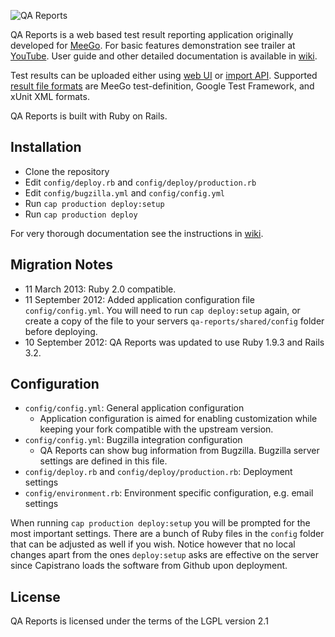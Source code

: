 ![QA Reports](http://qa-reports.meego.com/images/meego_logo_hover.png)

QA Reports is a web based test result reporting application originally developed for
[MeeGo](http://en.wikipedia.org/wiki/MeeGo). For basic features demonstration
see trailer at [YouTube](http://www.youtube.com/watch?v=sOUkwJT2RBo). User
guide and other detailed documentation is available in [wiki](https://github.com/leonidas/qa-reports/wiki).

Test results can be uploaded either using [web UI](https://github.com/leonidas/qa-reports/wiki/User-guide#wiki-import)
or [import API](https://github.com/leonidas/qa-reports/wiki/API-Documentation#wiki-import).
Supported [result file formats](https://github.com/leonidas/qa-reports/wiki/XML-Formats)
are MeeGo test-definition, Google Test Framework, and xUnit XML formats.

QA Reports is built with Ruby on Rails.

## Installation

*   Clone the repository
*   Edit `config/deploy.rb` and `config/deploy/production.rb`
*   Edit `config/bugzilla.yml` and `config/config.yml`
*   Run `cap production deploy:setup`
*   Run `cap production deploy`

For very thorough documentation see the instructions in [wiki](https://github.com/leonidas/qa-reports/wiki/Setting-up-the-production-environment).

## Migration Notes

*   11 March 2013: Ruby 2.0 compatible.
*   11 September 2012: Added application configuration file `config/config.yml`. You
    will need to run `cap deploy:setup` again, or create a copy of the file to your
    servers `qa-reports/shared/config` folder before deploying.
*   10 September 2012: QA Reports was updated to use Ruby 1.9.3 and Rails 3.2.

## Configuration

*   `config/config.yml`: General application configuration
    * Application configuration is aimed for enabling customization while keeping your fork compatible with the upstream version.
*   `config/config.yml`: Bugzilla integration configuration
    * QA Reports can show bug information from Bugzilla. Bugzilla server settings are defined in this file.
*   `config/deploy.rb` and `config/deploy/production.rb`: Deployment settings
*   `config/environment.rb`: Environment specific configuration, e.g. email settings

When running `cap production deploy:setup` you will be prompted for the most important settings. There are a bunch of Ruby files in the `config` folder that can be adjusted as well if you wish. Notice however that no local changes apart from the ones `deploy:setup` asks are effective on the server since Capistrano loads the software from Github upon deployment.

## License

QA Reports is licensed under the terms of the LGPL version 2.1

